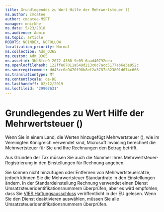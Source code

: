 ```yaml
---
title: Grundlegendes zu Wert Hilfe der Mehrwertsteuer ()
ms.author: cmcatee
author: cmcatee-MSFT
manager: mnirkhe
ms.date: 5/23/2018
ms.audience: Admin
ms.topic: article
ROBOTS: NOINDEX, NOFOLLOW
localization_priority: Normal
ms.collection: Adm_O365
ms.custom: Adm_O365
ms.assetid: 3bb6fce9-2072-4380-9c05-6aad40792eea
ms.openlocfilehash: 122ffe07011a549d213c0c7acc5177ab6e3e952c
ms.sourcegitcommit: dd43cc0a9470f98b8ef2a3787c823801d674c666
ms.translationtype: MT
ms.contentlocale: de-DE
ms.lasthandoff: 02/12/2019
ms.locfileid: "29907631"
---
```

# <a name="help-understanding-value-added-tax-vat"></a>Grundlegendes zu Wert Hilfe der Mehrwertsteuer ()

Wenn Sie in einem Land, die Werten hinzugefügt Mehrwertsteuer (), wie im Vereinigten Königreich verwendet sind, Microsoft Invoicing berechnet die Mehrwertsteuer für Sie und Ihre Rechnungen den Betrag betrifft.
  
Aus Gründen der Tax müssen Sie auch die Nummer Ihres Mehrwertsteuer-Registrierung in den Einstellungen für Rechnung angeben.
  
Sie können nicht hinzufügen oder Entfernen von Mehrwertsteuersätze, jedoch können Sie die Mehrwertsteuer Standardrate in den Einstellungen ändern. In der Standardeinstellung Rechnung verwendet einen Dienst Umsatzsteueridentifikationsnummern überprüfen, aber es wird empfohlen, dass Sie [VIES Haftungsausschluss](https://go.microsoft.com/fwlink/?LinkID=841741) veröffentlicht in der EU gelesen. Wenn Sie den Dienst deaktivieren auswählen, müssen Sie alle Umsatzsteueridentifikationsnummern überprüfen. 
  

